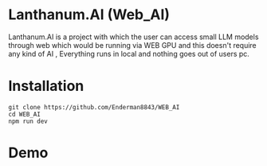 # Lanthanum.AI (Web_AI)
 Lanthanum.AI is a project with which the user can access small LLM models through web which would be running via WEB GPU and this doesn't require any kind of AI , Everything runs in local and nothing goes out of users pc.

 # Installation

 ```
git clone https://github.com/Enderman8843/WEB_AI
cd WEB_AI
npm run dev
  ```
 

 # Demo 
  

# 
 
